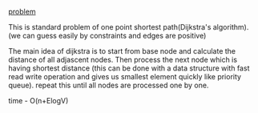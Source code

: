 [problem](https://cses.fi/problemset/task/1671)

This is standard problem of one point shortest path(Dijkstra's algorithm). (we can guess easily by constraints and edges are positive)

The main idea of dijkstra is to start from base node and calculate the distance of all adjascent nodes. Then process the next node which is having shortest distance (this can be done with a data structure with fast read write operation and gives us smallest element quickly like priority queue). repeat this until all nodes are processed one by one.

time - O(n+ElogV)